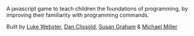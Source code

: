 A javascript game to teach children the foundations of programming, by improving their familiarity with programming commands. 


Built by [Luke Webster](https://github.com/lukew244), [Dan Clissold](https://github.com/dan-cl), [Susan Graham](https://github.com/sus111) & [Michael Miller](https://github.com/mjosephmiller)
